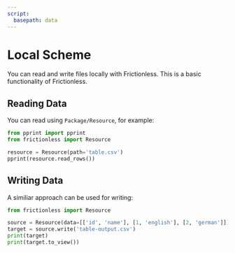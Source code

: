 ```yaml
---
script:
  basepath: data
---
```


# Local Scheme

You can read and write files locally with Frictionless. This is a basic functionality of Frictionless.

## Reading Data

You can read using `Package/Resource`, for example:

```python script tabs=Python
from pprint import pprint
from frictionless import Resource

resource = Resource(path='table.csv')
pprint(resource.read_rows())
```

## Writing Data

A similiar approach can be used for writing:

```python script tabs=Python
from frictionless import Resource

source = Resource(data=[['id', 'name'], [1, 'english'], [2, 'german']])
target = source.write('table-output.csv')
print(target)
print(target.to_view())
```
